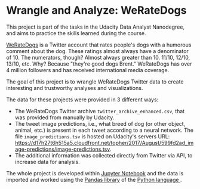 # Wrangle and Analyze: WeRateDogs

This project is part of the tasks in the Udacity Data Analyst Nanodegree, and aims to practice the skills learned during the course.

[WeRateDogs](https://twitter.com/dog_rates) is a Twitter account that rates people's dogs with a humorous comment about the dog. These ratings almost always have a denominator of 10. The numerators, though? Almost always greater than 10. 11/10, 12/10, 13/10, etc. Why? Because "they're good dogs Brent." WeRateDogs has over 4 million followers and has received international media coverage.

The goal of this project is to wrangle WeRateDogs Twitter data to create interesting and trustworthy analyses and visualizations.

The data for these projects were provided in 3 different ways:

- The WeRateDogs Twitter archive `twitter_archive_enhanced.csv`, that was provided from manually by Udacity.
- The tweet image predictions, i.e., what breed of dog (or other object, animal, etc.) is present in each tweet according to a neural network. The file `image_predictions.tsv` is hosted on Udacity's servers URL: https://d17h27t6h515a5.cloudfront.net/topher/2017/August/599fd2ad_image-predictions/image-predictions.tsv.
- The additional information was collected directly from Twitter via API, to increase data for analysis.

The whole project is developed within [Jupyter Notebook](https://jupyter.org/) and the data is imported and worked using the [Pandas library](https://pandas.pydata.org/) of the [Python language ](https://www.python.org/).